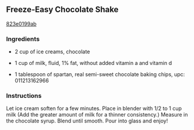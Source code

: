 ## Freeze-Easy Chocolate Shake

[823e0199ab](http://allrecipes.com/recipe/freeze-easy-chocolate-shake/)

### Ingredients

 - 2 cup of ice creams, chocolate

 - 1 cup of milk, fluid, 1% fat, without added vitamin a and vitamin d

 - 1 tablespoon of spartan, real semi-sweet chocolate baking chips, upc: 011213162966

### Instructions

Let ice cream soften for a few minutes. Place in blender with 1/2 to 1 cup milk (Add the greater amount of milk for a thinner consistency.) Measure in the chocolate syrup. Blend until smooth. Pour into glass and enjoy!